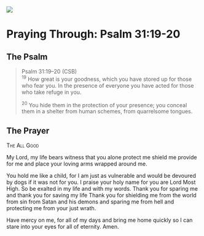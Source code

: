 <img class="intro-left" style="margin-top:10px" src="/images/art-paris-psalter.jpg">

# Praying Through: Psalm 31:19-20

<p style="clear:both;">

## The Psalm

>Psalm 31:19–20 (CSB)  
><sup>19</sup> How great is your goodness, which you have stored up for those who fear you. In the presence of everyone you have acted for those who take refuge in you. 
>
><sup>20</sup> You hide them in the protection of your presence; you conceal them in a shelter from human schemes, from quarrelsome tongues.

## The Prayer

<div style="font-variant: small-caps;">The All Good</div>


My Lord,
  my life bears witness
  that you alone protect me
  shield me
  provide for me
  and place your loving arms
  wrapped around me.

You hold me like a child,
  for I am just as vulnerable
  and would be devoured by dogs
  if it was not for you.
I praise your holy name
  for you are Lord Most High.
  So be exalted
  in my life
  and with my words.
Thank you for sparing me
 and thank you for saving my life
 Thank you for shielding me
 from the world
 from sin
 from Satan and his demons
 and sparing me from hell
 and protecting me
 from your just wrath.

Have mercy on me,
  for all of my days
  and bring me home quickly
  so I can stare into your eyes
  for all of eternity.
Amen.
